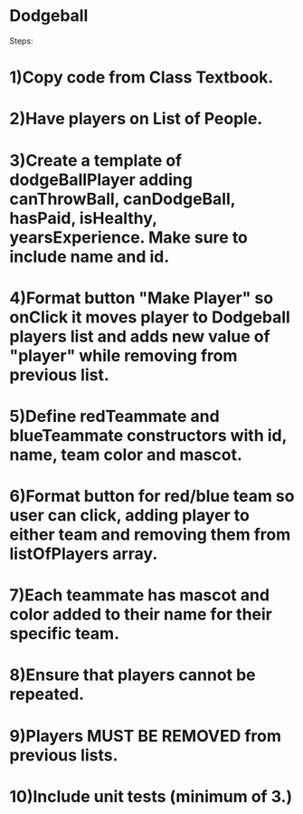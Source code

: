 # Dodgeball
Steps:

# 1)Copy code from Class Textbook.
# 2)Have players on List of People.
# 3)Create a template of dodgeBallPlayer adding canThrowBall, canDodgeBall, hasPaid, isHealthy, yearsExperience. Make sure to include name and id.
# 4)Format button "Make Player" so onClick it moves player to Dodgeball players list and adds new value of "player" while removing from previous list.
# 5)Define redTeammate and blueTeammate constructors with id, name, team color and mascot.
# 6)Format button for red/blue team so user can click, adding player to either team and removing them from listOfPlayers array.
# 7)Each teammate has mascot and color added to their name for their specific team.
# 8)Ensure that players cannot be repeated.
# 9)Players MUST BE REMOVED from previous lists.
#  10)Include unit tests (minimum of 3.)